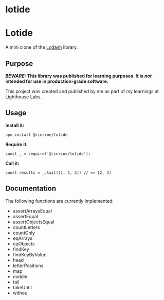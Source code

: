 # lotide
# Lotide

A mini clone of the [Lodash](https://lodash.com) library.

## Purpose

**_BEWARE:_ This library was published for learning purposes. It is _not_ intended for use in production-grade software.**

This project was created and published by me as part of my learnings at Lighthouse Labs. 

## Usage

**Install it:**

`npm install @rinrine/lotide`

**Require it:**

`const _ = require('@rinrine/lotide');`

**Call it:**

`const results = _.tail([1, 2, 3]) // => [2, 3]`

## Documentation

The following functions are currently implemented:

* assertArraysEqual
* assertEqual
* assertObjectsEqual
* countLetters
* countOnly
* eqArrays
* eqObjects
* findKey
* findKeyByValue
* head
* letterPositions
* map
* middle
* tail
* takeUntil
* withou


